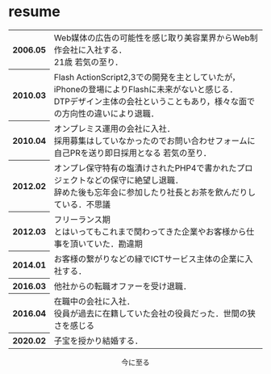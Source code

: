 # resume
<table>
	<tr>
		<th>2006.05</th>
		<td>
			Web媒体の広告の可能性を感じ取り美容業界からWeb制作会社に入社する．<br>
			21歳 若気の至り．
		</td>
	</tr>
	<tr>
		<th>2010.03</th>
		<td>
			Flash ActionScript2,3での開発を主としていたが，iPhoneの登場によりFlashに未来がないと感じる．<br>
			DTPデザイン主体の会社ということもあり，様々な面での方向性の違いにより退職．
		</td>
	</tr>
	<tr>
		<th>2010.04</th>
		<td>
			オンプレミス運用の会社に入社．<br>
			採用募集はしていなかったのでお問い合わせフォームに自己PRを送り即日採用となる 若気の至り．
		</td>
	</tr>
	<tr>
		<th>2012.02</th>
		<td>
			オンプレ保守特有の塩漬けされたPHP4で書かれたプロジェクトなどの保守に絶望し退職．<br>
			辞めた後も忘年会に参加したり社長とお茶を飲んだりしている．不思議
		</td>
	</tr>
	<tr>
		<th>2012.03</th>
		<td>
			フリーランス期<br>
			とはいってもこれまで関わってきた企業やお客様から仕事を頂いていた．勘違期
		</td>
	</tr>
	<tr>
		<th>2014.01</th>
		<td>
			お客様の繋がりなどの縁でICTサービス主体の企業に入社する．
		</td>
	</tr>
	<tr>
		<th>2016.03</th>
		<td>
			他社からの転職オファーを受け退職．
		</td>
	</tr>
	<tr>
		<th>2016.04</th>
		<td>
			在職中の会社に入社．<br>
			役員が過去に在籍していた会社の役員だった．世間の狭さを感じる
		</td>
	</tr>
	<tr>
		<th>2020.02</th>
		<td>
			子宝を授かり結婚する．
		</td>
	</tr>
</table>

<div align="center">
今に至る
</div>
